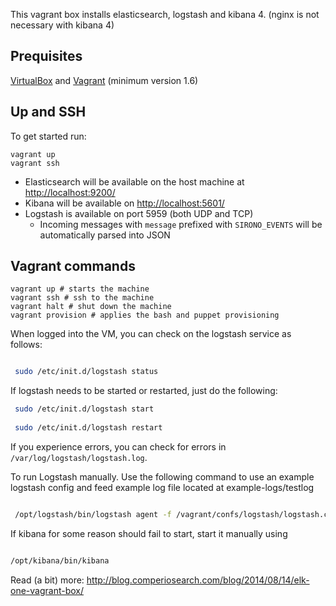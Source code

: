 This vagrant box installs elasticsearch, logstash and kibana 4. (nginx is not necessary with kibana 4) 

## Prequisites

[VirtualBox](https://www.virtualbox.org/) and [Vagrant](http://www.vagrantup.com/) (minimum version 1.6)



## Up and SSH

To get started run:

    vagrant up
    vagrant ssh

- Elasticsearch will be available on the host machine at [http://localhost:9200/](http://localhost:9200/)
- Kibana will be available on [http://localhost:5601/](http://localhost:5601/)
- Logstash is available on port 5959 (both UDP and TCP)
    - Incoming messages with ```message``` prefixed with ```SIRONO_EVENTS``` will be automatically parsed into JSON

## Vagrant commands


```
vagrant up # starts the machine
vagrant ssh # ssh to the machine
vagrant halt # shut down the machine
vagrant provision # applies the bash and puppet provisioning

```

When logged into the VM, you can check on the logstash service as follows:

```bash

 sudo /etc/init.d/logstash status
```

If logstash needs to be started or restarted, just do the following:

```bash
 sudo /etc/init.d/logstash start
 
 sudo /etc/init.d/logstash restart
```

If you experience errors, you can check for errors in ```/var/log/logstash/logstash.log```.

To run Logstash manually.
Use the following command to use an example logstash config and feed example log file located at example-logs/testlog



```bash

 /opt/logstash/bin/logstash agent -f /vagrant/confs/logstash/logstash.conf

```


If kibana for some reason should fail to start, start it manually using

```bash

/opt/kibana/bin/kibana

```

Read (a bit) more: http://blog.comperiosearch.com/blog/2014/08/14/elk-one-vagrant-box/
